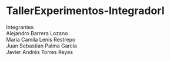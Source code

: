 # TallerExperimentos-IntegradorI
Integrantes<br>
Alejandro Barrera Lozano<br>
María Camila Lenis Restrepo<br>
Juan Sebastian Palma García<br>
Javier Andrés Torres Reyes<br>

